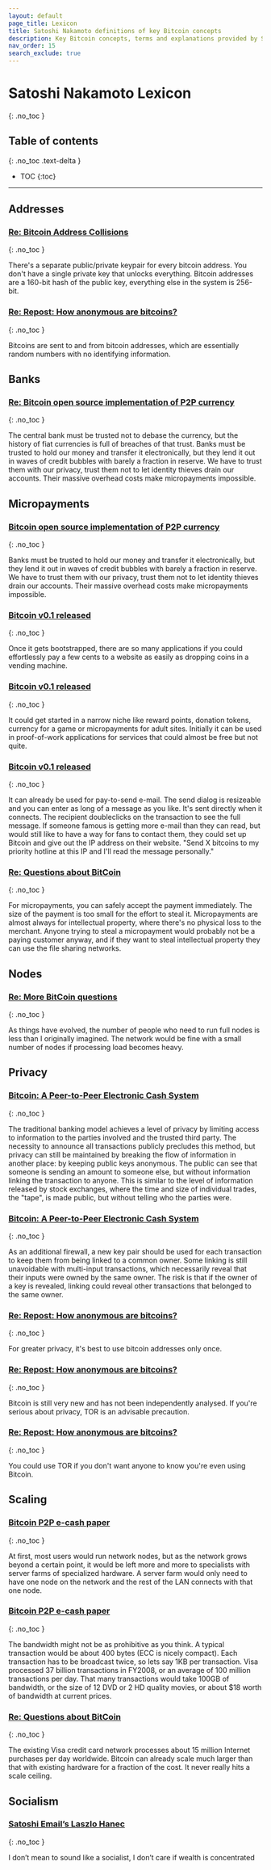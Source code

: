 ```yaml
---
layout: default
page_title: Lexicon
title: Satoshi Nakamoto definitions of key Bitcoin concepts
description: Key Bitcoin concepts, terms and explanations provided by Satoshi Nakamoto from various sources
nav_order: 15
search_exclude: true
---
```


# Satoshi Nakamoto Lexicon
{: .no_toc }

## Table of contents
{: .no_toc .text-delta }

- TOC
{:toc}

---

## Addresses

### [Re: Bitcoin Address Collisions](/satoshi-archive/forum/bitcoin-forum/65)
{: .no_toc }

There's a separate public/private keypair for every bitcoin address.  You don't have a single private key that unlocks everything.  Bitcoin addresses are a 160-bit hash of the public key, everything else in the system is 256-bit.

### [Re: Repost: How anonymous are bitcoins?](/satoshi-archive/forum/bitcoin-forum/7)
{: .no_toc }

Bitcoins are sent to and from bitcoin addresses, which are essentially random numbers with no identifying information.

## Banks

### [Re: Bitcoin open source implementation of P2P currency](/satoshi-archive/emails/p2p-research/1/)
{: .no_toc }

The central bank must be trusted not to debase the currency, but the history of fiat currencies is full of breaches of that trust. Banks must be trusted to hold our money and transfer it electronically, but they lend it out in waves of credit bubbles with barely a fraction in reserve. We have to trust them with our privacy, trust them not to let identity thieves drain our accounts. Their massive overhead costs make micropayments impossible.

## Micropayments

### [Bitcoin open source implementation of P2P currency](/satoshi-archive/forum/p2p-foundation/1)
{: .no_toc }

Banks must be trusted to hold our money and transfer it electronically, but they lend it out in waves of credit bubbles with barely a fraction in reserve. We have to trust them with our privacy, trust them not to let identity thieves drain our accounts. Their massive overhead costs make micropayments impossible.

### [Bitcoin v0.1 released](/satoshi-archive/emails/cryptography/17)
{: .no_toc }

Once it gets bootstrapped, there are so many
applications if you could effortlessly pay a few cents to a
website as easily as dropping coins in a vending machine.

### [Bitcoin v0.1 released](/satoshi-archive/emails/cryptography/17)
{: .no_toc }

It could get started in a narrow niche like reward points,
donation tokens, currency for a game or micropayments for adult
sites. Initially it can be used in proof-of-work applications
for services that could almost be free but not quite.

### [Bitcoin v0.1 released](/satoshi-archive/emails/cryptography/17)
{: .no_toc }

It can already be used for pay-to-send e-mail. The send dialog is
resizeable and you can enter as long of a message as you like.
It's sent directly when it connects. The recipient doubleclicks
on the transaction to see the full message. If someone famous is
getting more e-mail than they can read, but would still like to
have a way for fans to contact them, they could set up Bitcoin and
give out the IP address on their website. "Send X bitcoins to my
priority hotline at this IP and I'll read the message personally."

### [Re: Questions about BitCoin](/satoshi-archive/emails/mike-hearn/2)
{: .no_toc }

For micropayments, you can safely accept the payment immediately.  The size of the payment is too small for the effort to steal it. Micropayments are almost always for intellectual property, where there's no physical loss to the merchant.  Anyone trying to steal a micropayment would probably not be a paying customer anyway, and if they want to steal intellectual property they can use the file sharing networks.

## Nodes

### [Re: More BitCoin questions](/satoshi-archive/emails/mike-hearn/12/)
{: .no_toc }

As things have evolved, the number of people who need to run full nodes is less than I originally imagined.  The network would be fine with a small number of nodes if processing load becomes heavy.

## Privacy

### [Bitcoin: A Peer-to-Peer Electronic Cash System](/satoshi-archive/whitepaper/en/)
{: .no_toc }

The traditional banking model achieves a level of privacy by limiting access to information to the parties involved and the trusted third party. The necessity to announce all transactions publicly precludes this method, but privacy can still be maintained by breaking the flow of information in another place: by keeping public keys anonymous. The public can see that someone is sending an amount to someone else, but without information linking the transaction to anyone. This is similar to the level of information released by stock exchanges, where the time and size of individual trades, the "tape", is made public, but without telling who the parties were.

### [Bitcoin: A Peer-to-Peer Electronic Cash System](/satoshi-archive/whitepaper/en/)
{: .no_toc }

As an additional firewall, a new key pair should be used for each transaction to keep them from being linked to a common owner. Some linking is still unavoidable with multi-input transactions, which necessarily reveal that their inputs were owned by the same owner. The risk is that if the owner of a key is revealed, linking could reveal other transactions that belonged to the same owner.

### [Re: Repost: How anonymous are bitcoins?](/satoshi-archive/forum/bitcoin-forum/7)
{: .no_toc }

For greater privacy, it's best to use bitcoin addresses only once.

### [Re: Repost: How anonymous are bitcoins?](/satoshi-archive/forum/bitcoin-forum/41/)
{: .no_toc }

Bitcoin is still very new and has not been independently analysed. If you're serious about privacy, TOR is an advisable precaution.

### [Re: Repost: How anonymous are bitcoins?](/satoshi-archive/forum/bitcoin-forum/41/)
{: .no_toc }

You could use TOR if you don't want anyone to know you're even using Bitcoin.

## Scaling

### [Bitcoin P2P e-cash paper](/satoshi-archive/emails/cryptography/2)
{: .no_toc }

At first, most users would run network nodes, but as the network grows beyond a certain point, it would be left more and more to specialists with server farms of specialized hardware. A server farm would only need to have one node on the network and the rest of the LAN connects with that one node.

### [Bitcoin P2P e-cash paper](/satoshi-archive/emails/cryptography/2)
{: .no_toc }

The bandwidth might not be as prohibitive as you think. A typical transaction would be about 400 bytes (ECC is nicely compact). Each transaction has to be broadcast twice, so lets say 1KB per transaction. Visa processed 37 billion transactions in FY2008, or an average of 100 million transactions per day. That many transactions would take 100GB of bandwidth, or the size of 12 DVD or 2 HD quality movies, or about $18 worth of bandwidth at current prices.

### [Re: Questions about BitCoin](/satoshi-archive/emails/mike-hearn/1)
{: .no_toc }

The existing Visa credit card network processes about 15 million Internet purchases per day worldwide.  Bitcoin can already scale much larger than that with existing hardware for a fraction of the cost.  It never really hits a scale ceiling.

## Socialism

### [Satoshi Email’s Laszlo Hanec](/satoshi-archive/emails/laszlo-hanec/1)
{: .no_toc }

I don’t mean to sound like a socialist, I don’t care if wealth is concentrated

